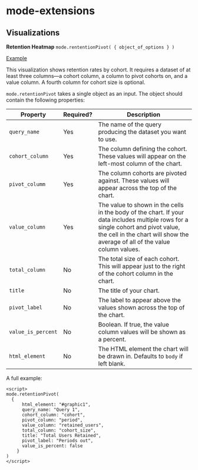 # mode-extensions

## Visualizations

**Retention Heatmap**
`mode.rententionPivot( { object_of_options } )`

[Example](https://modeanalytics.com/editor/modeanalytics/reports/f25a1764f2b4)

This visualization shows retention rates by cohort. It requires a dataset of at least three columns&mdash;a cohort column, a column to pivot cohorts on, and a value column. A fourth column for cohort size is optional.

`mode.retentionPivot` takes a single object as an input. The object should contain the following properties:

Property | Required? | Description
--- | --- | ---
`query_name` | Yes | The name of the query producing the dataset you want to use.
`cohort_column` | Yes | The column defining the cohort. These values will appear on the left-most column of the chart.
`pivot_columm` | Yes | The column cohorts are pivoted against. These values will appear across the top of the chart.
`value_column` | Yes | The value to shown in the cells in the body of the chart. If your data includes multiple rows for a single cohort and pivot value, the cell in the chart will show the average of all of the value column values.
`total_column` | No | The total size of each cohort. This will appear just to the right of the cohort column in the chart.
`title` | No | The title of your chart.
`pivot_label` | No | The label to appear above the values shown across the top of the chart.
`value_is_percent` | No | Boolean. If true, the value column values will be shown as a percent.
`html_element` | No | The HTML element the chart will be drawn in. Defaults to `body` if left blank.

A full example:

```
<script>
mode.retentionPivot(
  {
      html_element: "#graphic1",
      query_name: "Query 1",
      cohort_column: "cohort",
      pivot_column: "period",
      value_column: "retained_users",
      total_column: "cohort_size",
      title: "Total Users Retained",
      pivot_label: "Periods out",
      value_is_percent: false
    }
)
</script>
```